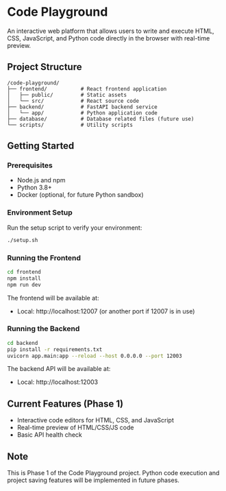 # Code Playground

An interactive web platform that allows users to write and execute HTML, CSS, JavaScript, and Python code directly in the browser with real-time preview.

## Project Structure

```
/code-playground/
├── frontend/           # React frontend application
│   ├── public/         # Static assets
│   └── src/            # React source code
├── backend/            # FastAPI backend service
│   └── app/            # Python application code
├── database/           # Database related files (future use)
└── scripts/            # Utility scripts
```

## Getting Started

### Prerequisites

- Node.js and npm
- Python 3.8+
- Docker (optional, for future Python sandbox)

### Environment Setup

Run the setup script to verify your environment:

```bash
./setup.sh
```

### Running the Frontend

```bash
cd frontend
npm install
npm run dev
```

The frontend will be available at:
- Local: http://localhost:12007 (or another port if 12007 is in use)

### Running the Backend

```bash
cd backend
pip install -r requirements.txt
uvicorn app.main:app --reload --host 0.0.0.0 --port 12003
```

The backend API will be available at:
- Local: http://localhost:12003

## Current Features (Phase 1)

- Interactive code editors for HTML, CSS, and JavaScript
- Real-time preview of HTML/CSS/JS code
- Basic API health check

## Note

This is Phase 1 of the Code Playground project. Python code execution and project saving features will be implemented in future phases.